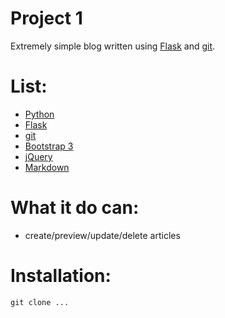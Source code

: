 # Project 1

Extremely simple blog written using [Flask](http://flask.pocoo.org/) and
[git](https://git-scm.com/).

# List:
- [Python](http://python.org/)
- [Flask](http://flask.pocoo.org/)
- [git](https://git-scm.com/)
- [Bootstrap 3](http://getbootstrap.com/)
- [jQuery](http://jquery.com)
- [Markdown](http://daringfireball.net/projects/markdown/syntax)

# What it do can:
- create/preview/update/delete articles

# Installation:
`git clone ...`
